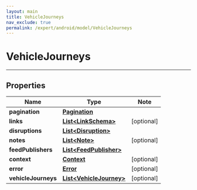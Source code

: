 ```yaml
---
layout: main
title: VehicleJourneys
nav_exclude: true
permalink: /expert/android/model/VehicleJourneys
---
```


# VehicleJourneys

---

## Properties

Name | Type | Note
---- | ---- | ----
**pagination** | [**Pagination**](Pagination.md) | 
**links** | [**List&lt;LinkSchema&gt;**](LinkSchema.md) | [optional] 
**disruptions** | [**List&lt;Disruption&gt;**](Disruption.md) | 
**notes** | [**List&lt;Note&gt;**](Note.md) | [optional] 
**feedPublishers** | [**List&lt;FeedPublisher&gt;**](FeedPublisher.md) | 
**context** | [**Context**](Context.md) | [optional] 
**error** | [**Error**](Error.md) | [optional] 
**vehicleJourneys** | [**List&lt;VehicleJourney&gt;**](VehicleJourney.md) | [optional] 

